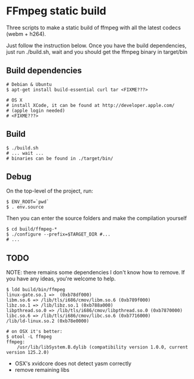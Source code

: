 FFmpeg static build
===================

Three scripts to make a static build of ffmpeg with all the latest codecs (webm + h264).

Just follow the instruction below. Once you have the build dependencies,
just run ./build.sh, wait and you should get the ffmpeg binary in target/bin

Build dependencies
------------------

    # Debian & Ubuntu
    $ apt-get install build-essential curl tar <FIXME???>

	# OS X
	# install XCode, it can be found at http://developer.apple.com/
	# (apple login needed)
	# <FIXME???>

Build
-----

    $ ./build.sh
    # ... wait ...
    # binaries can be found in ./target/bin/

Debug
-----

On the top-level of the project, run:

	$ ENV_ROOT=`pwd`
	$ . env.source
	
Then you can enter the source folders and make the compilation yourself

	$ cd build/ffmpeg-*
	$ ./configure --prefix=$TARGET_DIR #...
	# ...

TODO
----

NOTE: there remains some dependencies I don't know how to remove. If you have any ideas, you're welcome to help.

    $ ldd build/bin/ffmpeg
	linux-gate.so.1 =>  (0xb78df000)
	libm.so.6 => /lib/tls/i686/cmov/libm.so.6 (0xb789f000)
	libz.so.1 => /lib/libz.so.1 (0xb788a000)
	libpthread.so.0 => /lib/tls/i686/cmov/libpthread.so.0 (0xb7870000)
	libc.so.6 => /lib/tls/i686/cmov/libc.so.6 (0xb7716000)
	/lib/ld-linux.so.2 (0xb78e0000)

	# on OSX it's better:
    $ otool -L ffmpeg 
	ffmpeg:
		/usr/lib/libSystem.B.dylib (compatibility version 1.0.0, current version 125.2.0)
	


 * OSX's xvidcore does not detect yasm correctly
 * remove remaining libs
 
